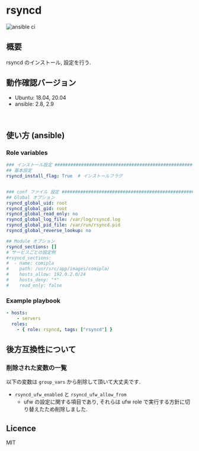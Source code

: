 # rsyncd

![ansible ci](https://github.com/link-u/ansible-roles-v2_rsyncd/workflows/ansible%20ci/badge.svg)

## 概要

rsyncd のインストール, 設定を行う.

## 動作確認バージョン

* Ubuntu: 18.04, 20.04
* ansible: 2.8, 2.9

<br>

## 使い方 (ansible)

### Role variables

```yaml
### インストール設定 ###############################################################################
## 基本設定
rsyncd_install_flag: True  # インストールフラグ


### conf ファイル 設定 #############################################################################
## Global オプション
rsyncd_global_uid: root
rsyncd_global_gid: root
rsyncd_global_read_only: no
rsyncd_global_log_file: /var/log/rsyncd.log
rsyncd_global_pid_file: /var/run/rsyncd.pid
rsyncd_global_reverse_lookup: no

## Module オプション
rsyncd_sections: []
# サービスごとの設定例
#rsyncd_sections:
#  - name: comipla
#    path: /usr/src/app/images/comipla/
#    hosts_allow: 192.0.2.0/24
#    hosts_deny: "*"
#    read_only: false
```

### Example playbook

```yaml
- hosts:
    - servers
  roles:
    - { role: rsyncd, tags: ["rsyncd"] }
```

## 後方互換性について

### 削除された変数の一覧

以下の変数は `group_vars` から削除して頂いて大丈夫です.

* `rsyncd_ufw_enabled` と `rsyncd_ufw_allow_from`
  * ufw の設定に関する項目であり, それらは ufw role で実行する方針に切り替えたため削除しました.


## Licence

MIT
